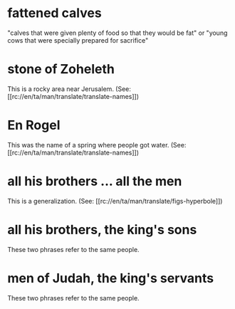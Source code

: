 # fattened calves

"calves that were given plenty of food so that they would be fat" or "young cows that were specially prepared for sacrifice"

# stone of Zoheleth

This is a rocky area near Jerusalem. (See: [[rc://en/ta/man/translate/translate-names]])

# En Rogel

This was the name of a spring where people got water. (See: [[rc://en/ta/man/translate/translate-names]])

# all his brothers ... all the men

This is a generalization. (See: [[rc://en/ta/man/translate/figs-hyperbole]])

# all his brothers, the king's sons

These two phrases refer to the same people.

# men of Judah, the king's servants

These two phrases refer to the same people.